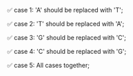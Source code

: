 ✅ case 1: 'A' should be replaced with 'T';

✅ case 2: 'T' should be replaced with 'A';

✅ case 3: 'G' should be replaced with 'C';

✅ case 4: 'C' should be replaced with 'G';

✅ case 5: All cases together;